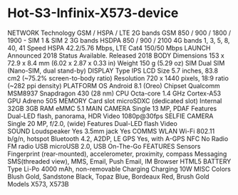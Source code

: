 # Hot-S3-Infinix-X573-device

NETWORK
Technology	GSM / HSPA / LTE
2G bands	GSM 850 / 900 / 1800 / 1900 - SIM 1 & SIM 2
3G bands	HSDPA 850 / 900 / 2100
4G bands	1, 3, 5, 8, 40, 41
Speed	HSPA 42.2/5.76 Mbps, LTE Cat4 150/50 Mbps
LAUNCH
Announced	2018
Status	Available. Released 2018
BODY
Dimensions	153 x 72.9 x 8.4 mm (6.02 x 2.87 x 0.33 in)
Weight	150 g (5.29 oz)
SIM	Dual SIM (Nano-SIM, dual stand-by)
DISPLAY
Type	IPS LCD
Size	5.7 inches, 83.8 cm2 (~75.2% screen-to-body ratio)
Resolution	720 x 1440 pixels, 18:9 ratio (~282 ppi density)
PLATFORM
OS	Android 8.1 (Oreo)
Chipset	Qualcomm MSM8937 Snapdragon 430 (28 nm)
CPU	Octa-core 1.4 GHz Cortex-A53
GPU	Adreno 505
MEMORY
Card slot	microSDXC (dedicated slot)
Internal	32GB 3GB RAM
 	eMMC 5.1
MAIN CAMERA
Single	13 MP, PDAF
Features	Dual-LED flash, panorama, HDR
Video	1080p@30fps
SELFIE CAMERA
Single	20 MP, f/2.0, (wide)
Features	Dual-LED flash
Video	
SOUND
Loudspeaker	Yes
3.5mm jack	Yes
COMMS
WLAN	Wi-Fi 802.11 b/g/n, hotspot
Bluetooth	4.2, A2DP, LE
GPS	Yes, with A-GPS
NFC	No
Radio	FM radio
USB	microUSB 2.0, USB On-The-Go
FEATURES
Sensors	Fingerprint (rear-mounted), accelerometer, proximity, compass
Messaging	SMS(threaded view), MMS, Email, Push Email, IM
Browser	HTML5
BATTERY
Type	Li-Po 4000 mAh, non-removable
Charging	Charging 10W
MISC
Colors	Blush Gold, Sandstone Black, Topaz Blue, Bordeaux Red, Brush Gold
Models	X573, X573B
